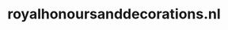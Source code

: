 ---
layout: post
title:  "royalhonoursanddecorations.nl"
internal_url:  "/dutchgov/royalhonoursanddecorations.nl.html"
categories: dutchgov
---
